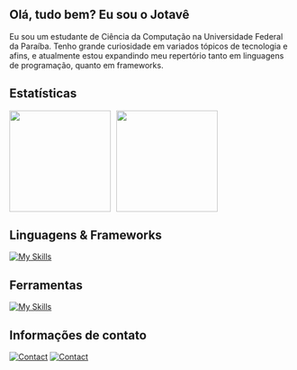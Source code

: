 ## Olá, tudo bem? Eu sou o Jotavê

Eu sou um estudante de Ciência da Computação na Universidade Federal da Paraíba. Tenho grande curiosidade em variados tópicos de tecnologia e afins, e atualmente estou expandindo meu repertório tanto em linguagens de programação, quanto em frameworks.

## Estatísticas
<div style="display: flex; gap: 10px;">
  <img height="180em" src="https://github-readme-stats.vercel.app/api?username=oiotave&show_icons=true&theme=radical&v=2"/>
  <img height="180em" src="https://github-readme-stats.vercel.app/api/top-langs/?username=oiotave&layout=compact&theme=radical&v=2"/>
</div>

## Linguagens & Frameworks
[![My Skills](https://skillicons.dev/icons?i=c,cpp,java,python,js,ts,nest)](https://skillicons.dev)

## Ferramentas
[![My Skills](https://skillicons.dev/icons?i=git,postgres,vscode,idea)](https://skillicons.dev)

## Informações de contato
[![Contact](https://skillicons.dev/icons?i=linkedin)](https://www.linkedin.com/in/iotave/)
[![Contact](https://skillicons.dev/icons?i=github)](https://github.com/oiotave)
